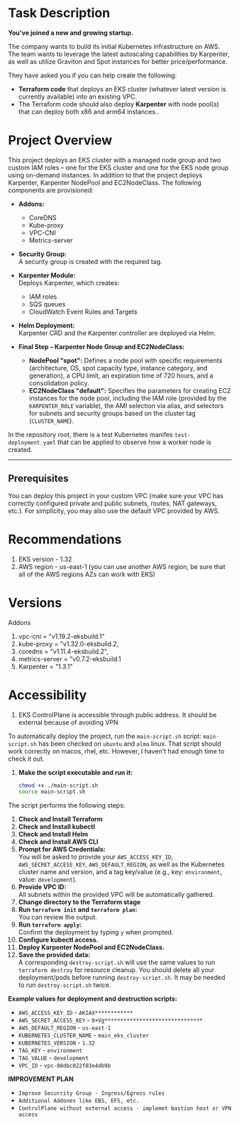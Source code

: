 # Task Description

**You've joined a new and growing startup.**

The company wants to build its initial Kubernetes infrastructure on AWS. The team wants to leverage the latest autoscaling capabilities by Karpenter, as well as utilize Graviton and Spot instances for better price/performance.

They have asked you if you can help create the following:

- **Terraform code** that deploys an EKS cluster (whatever latest version is currently available) into an existing VPC.
- The Terraform code should also deploy **Karpenter** with node pool(s) that can deploy both x86 and arm64 instances..

# Project Overview

This project deploys an EKS cluster with a managed node group and two custom IAM roles – one for the EKS cluster and one for the EKS node group using on-demand instances. In addition to that the project deploys Karpenter, Karpenter NodePool and EC2NodeClass. The following components are provisioned:

- **Addons:**  
  - CoreDNS  
  - Kube-proxy  
  - VPC-CNI  
  - Metrics-server

- **Security Group:**  
  A security group is created with the required tag.

- **Karpenter Module:**  
  Deploys Karpenter, which creates:
  - IAM roles  
  - SQS queues  
  - CloudWatch Event Rules and Targets

- **Helm Deployment:**  
  Karpenter CRD and the Karpenter controller are deployed via Helm.

- **Final Step – Karpenter Node Group and EC2NodeClass:**  
  - **NodePool "spot":** Defines a node pool with specific requirements (architecture, OS, spot capacity type, instance category, and generation), a CPU limit, an expiration time of 720 hours, and a consolidation policy.  
  - **EC2NodeClass "default":** Specifies the parameters for creating EC2 instances for the node pool, including the IAM role (provided by the `KARPENTER_ROLE` variable), the AMI selection via alias, and selectors for subnets and security groups based on the cluster tag (`CLUSTER_NAME`).

In the repository root, there is a test Kubernetes manifes `test-deployment.yaml` that can be applied to observe how a worker node is created.

---

## Prerequisites

You can deploy this project in your custom VPC (make sure your VPC has correctly configured private and public subnets, routes, NAT gateways, etc.). For simplicity, you may also use the default VPC provided by AWS.

# Recommendations
1. EKS version - 1.32
2. AWS region - us-east-1 (you can use another AWS region, be sure that all of the AWS regions AZs can work  with EKS)

# Versions
Addons
1. vpc-cni        = "v1.19.2-eksbuild.1"
2. kube-proxy     = "v1.32.0-eksbuild.2,
3. coredns        = "v1.11.4-eksbuild.2",
4. metrics-server = "v0.7.2-eksbuild.1
5. Karpenter      = "1.3.1"

# Accessibility
1. EKS ControlPlane is accessible through public address. It should be external because of avoiding VPN 

To automatically deploy the project, run the `main-script.sh` script:
`main-script.sh` has been checked on `ubuntu` and `alma` linux. That script should work correctly on macos, rhel, etc. However, I haven't had enough time to check it out.

1. **Make the script executable and run it:**
   ```bash
   chmod +x ./main-script.sh
   source main-script.sh
The script performs the following steps:

1. **Check and Install Terraform**
2. **Check and Install kubectl**
3. **Check and Install Helm**
4. **Check and Install AWS CLI**
5. **Prompt for AWS Credentials:**  
   You will be asked to provide your `AWS_ACCESS_KEY_ID`, `AWS_SECRET_ACCESS_KEY`, `AWS_DEFAULT_REGION`, as well as the Kubernetes cluster name and version, and a tag key/value (e.g., key: `environment`, value: `development`).
6. **Provide VPC ID:**  
   All subnets within the provided VPC will be automatically gathered.
7. **Change directory to the Terraform stage**
8. **Run `terraform init` and `terraform plan`:**  
   You can review the output.
9. **Run `terraform apply`:**  
   Confirm the deployment by typing `y` when prompted.
10. **Configure kubectl access.**
11. **Deploy Karpenter NodePool and EC2NodeClass.**
12. **Save the provided data:**  
    A corresponding `destroy-script.sh` will use the same values to run `terraform destroy` for resource cleanup.
    You should delete all your deployment/pods before running `destroy-script.sh`.
    It may be needed to run `destroy-script.sh` twice.

**Example values for deployment and destruction scripts:**

- `AWS_ACCESS_KEY_ID` - `AKIAX************`
- `AWS_SECRET_ACCESS_KEY` - `0+Vg*******************************`
- `AWS_DEFAULT_REGION` - `us-east-1`
- `KUBERNETES_CLUSTER_NAME` - `main_eks_cluster`
- `KUBERNETES_VERSION` - `1.32`
- `TAG_KEY` - `environment`
- `TAG_VALUE` - `development`
- `VPC_ID` - `vpc-08dbc022f03e4db9b`


**IMPROVEMENT PLAN**

- `Improve Securrity Group - Ingress/Egress rules`
- `Additional Addones like EBS, EFS, etc.`
- `ControlPlane without external access - implemet bastion host or VPN access`